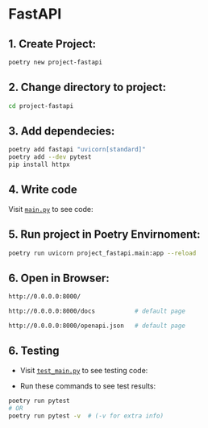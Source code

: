 # FastAPI

## 1. Create Project:

```bash
poetry new project-fastapi
```
## 2. Change directory to project:

```bash
cd project-fastapi
```

## 3. Add dependecies:

```bash
poetry add fastapi "uvicorn[standard]"
poetry add --dev pytest
pip install httpx
```

## 4. Write code

Visit [`main.py`](/project_fastapi/main.py) to see code:

## 5. Run project in Poetry Envirnoment:

```bash
poetry run uvicorn project_fastapi.main:app --reload
```

## 6. Open in Browser:

```bash
http://0.0.0.0:8000/

http://0.0.0.0:8000/docs           # default page

http://0.0.0.0:8000/openapi.json   # default page
```

## 6. Testing

- Visit [`test_main.py`](/tests/test_main.py) to see testing code:

- Run these commands to see test results:

```bash
poetry run pytest
# OR
poetry run pytest -v  # (-v for extra info)
```
